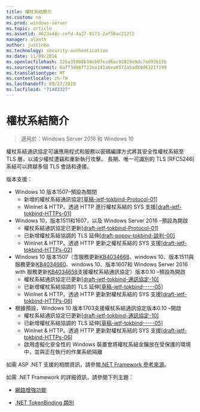 ```yaml
---
title: 權杖系結簡介
ms.custom: na
ms.prod: windows-server
ms.topic: article
ms.assetid: 4623a48c-cefd-4a27-9173-2af58ac212f2
manager: alanth
author: justinha
ms.technology: security-authentication
ms.date: 11/09/2016
ms.openlocfilehash: 52ba35808b34eb07ecd6ac92819e9dc7a693b15b
ms.sourcegitcommit: 6aff3d88ff22ea141a6ea6572a5ad8dd6321f199
ms.translationtype: MT
ms.contentlocale: zh-TW
ms.lasthandoff: 09/27/2019
ms.locfileid: "71403327"
---
```

# <a name="introducing-token-binding"></a>權杖系結簡介

>適用於：Windows Server 2016 和 Windows 10

權杖系結通訊協定可讓應用程式和服務以密碼編譯方式將其安全性權杖系結至 TLS 層，以減少權杖遭竊和重新執行攻擊。 長期、唯一可識別的 TLS [RFC5246] 系結可以跨越多個 TLS 會話和連接。

版本支援：

- Windows 10 版本1507–預設為關閉
    - 新增的權杖系結通訊協定[[草稿-ietf-tokbind-Protocol-01]](https://datatracker.ietf.org/doc/draft-ietf-tokbind-protocol/01/)
    - WinInet & HTTP。透過 HTTP 進行權杖系結的 SYS 支援[[draft-ietf-tokbind-HTTPs-01]](https://datatracker.ietf.org/doc/draft-ietf-tokbind-https/01/)
- Windows 10，版本1511和1607，以及 Windows Server 2016 –預設為開啟
    - 權杖系結通訊協定已更新[[draft-ietf-tokbind-Protocol-01]](https://datatracker.ietf.org/doc/draft-ietf-tokbind-protocol/01/)
    - 已新增權杖系結協調的 TLS 延伸[[draft-popov-tokbind-談判-00]](https://tools.ietf.org/html/draft-popov-tokbind-negotiation-00)
    - WinInet & HTTP。透過 HTTP 更新之權杖系結的 SYS 支援[[draft-ietf-tokbind-HTTPs-02]](https://datatracker.ietf.org/doc/draft-ietf-tokbind-https/02/)
- Windows 10 版本1507（含服務更新[KB4034668](https://support.microsoft.com/kb/KB4034668)、windows 10、版本1511與服務更新[KB4034660](https://support.microsoft.com/kb/KB4034660)、windows 10、版本1607和 Windows Server 2016 with 服務更新[KB4034658](https://support.microsoft.com/kb/KB4034658)支援權杖系結通訊協定）版本0.10 –預設為開啟
    - 權杖系結通訊協定已更新[[draft-ietf-tokbind-通訊協定-10]](https://datatracker.ietf.org/doc/draft-ietf-tokbind-protocol/10/)
    - 已新增權杖系結協調的 TLS 延伸[[草稿-ietf-tokbind-----05]](https://tools.ietf.org/html/draft-ietf-tokbind-negotiation-05)
    - WinInet & HTTP。透過 HTTP 更新對權杖系結的 SYS 支援[[draft-ietf-tokbind-HTTPs-06]](https://datatracker.ietf.org/doc/draft-ietf-tokbind-https/06/)
- 根據預設，Windows 10 版本1703支援權杖系結通訊協定版本0.10 –開啟
    - 權杖系結通訊協定已更新[[draft-ietf-tokbind-通訊協定-10]](https://datatracker.ietf.org/doc/draft-ietf-tokbind-protocol/10/)
    - 已新增權杖系結協調的 TLS 延伸[[草稿-ietf-tokbind-----05]](https://tools.ietf.org/html/draft-ietf-tokbind-negotiation-05)
    - WinInet & HTTP。透過 HTTP 更新對權杖系結的 SYS 支援[[draft-ietf-tokbind-HTTPs-06]](https://datatracker.ietf.org/doc/draft-ietf-tokbind-https/06/)
    - 啟用虛擬化安全性的 Windows 裝置會將權杖系結金鑰放在受保護的環境中，並與正在執行的作業系統隔離

如需 ASP .NET 支援的相關資訊，請參閱[.NET Framework 參考來源](https://referencesource.microsoft.com/#System.Web/ITlsTokenBindingInfo.cs,4a5e5668f5c31170)。 

如需 .NET Framework 的詳細資訊，請參閱下列主題：

- [網路增強功能](https://blogs.msdn.microsoft.com/dotnet/2015/11/30/net-framework-4-6-1-is-now-available/#networking)

- [.NET TokenBinding 類別](https://msdn.microsoft.com/library/system.security.authentication.extendedprotection.tokenbinding.aspx)
